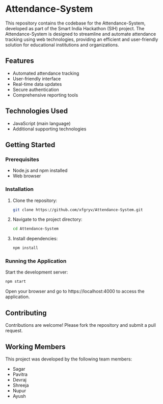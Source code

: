# Attendance-System

This repository contains the codebase for the Attendance-System, developed as part of the Smart India Hackathon (SIH) project. The Attendance-System is designed to streamline and automate attendance tracking using web technologies, providing an efficient and user-friendly solution for educational institutions and organizations.

## Features

- Automated attendance tracking
- User-friendly interface
- Real-time data updates
- Secure authentication
- Comprehensive reporting tools

## Technologies Used

- JavaScript (main language)
- Additional supporting technologies

## Getting Started

### Prerequisites

- Node.js and npm installed
- Web browser

### Installation

1. Clone the repository:
   ```bash
   git clone https://github.com/xfgryv/Attendance-System.git
   ```
2. Navigate to the project directory:
   ```bash
   cd Attendance-System
   ```
3. Install dependencies:
   ```bash
   npm install
   ```

### Running the Application

Start the development server:
```bash
npm start
```
Open your browser and go to https://localhost:4000 to access the application.

## Contributing

Contributions are welcome! Please fork the repository and submit a pull request.

## Working Members

This project was developed by the following team members:
- Sagar
- Pavitra
- Devraj
- Shreeja
- Nupur
- Ayush
